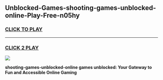 
## Unblocked-Games-shooting-games-unblocked-online-Play-Free-n05hy
<h3>
<a href="https://premium76.site?title=shooting-games-unblocked-online&ref=10A">CLICK TO PLAY</a></h3>
<hr>

<h3>
<a href="https://premium76.site?title=shooting-games-unblocked-online&ref=10A">CLICK 2 PLAY</a>
  
</h3>

<a href="https://premium76.site?title=shooting-games-unblocked-online&ref=10A"><img src="https://clearcache.store/games.png"></a>


**shooting-games-unblocked-online games unblocked: Your Gateway to Fun and Accessible Online Gaming**
